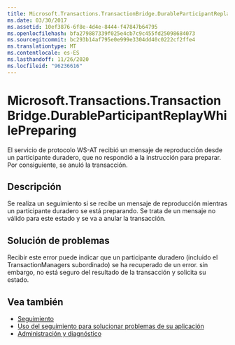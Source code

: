 ```yaml
---
title: Microsoft.Transactions.TransactionBridge.DurableParticipantReplayWhilePreparing
ms.date: 03/30/2017
ms.assetid: 10ef3876-6f8e-4d4e-8444-f47847b64795
ms.openlocfilehash: bfa279887339f025e4cb7c9c455fd25098684073
ms.sourcegitcommit: bc293b14af795e0e999e3304dd40c0222cf2ffe4
ms.translationtype: MT
ms.contentlocale: es-ES
ms.lasthandoff: 11/26/2020
ms.locfileid: "96236616"
---
```

# <a name="microsofttransactionstransactionbridgedurableparticipantreplaywhilepreparing"></a>Microsoft.Transactions.TransactionBridge.DurableParticipantReplayWhilePreparing

El servicio de protocolo WS-AT recibió un mensaje de reproducción desde un participante duradero, que no respondió a la instrucción para preparar. Por consiguiente, se anuló la transacción.  
  
## <a name="description"></a>Descripción  

 Se realiza un seguimiento si se recibe un mensaje de reproducción mientras un participante duradero se está preparando. Se trata de un mensaje no válido para este estado y se va a anular la transacción.  
  
## <a name="troubleshooting"></a>Solución de problemas

Recibir este error puede indicar que un participante duradero (incluido el TransactionManagers subordinado) se ha recuperado de un error. sin embargo, no está seguro del resultado de la transacción y solicita su estado.  
  
## <a name="see-also"></a>Vea también

- [Seguimiento](index.md)
- [Uso del seguimiento para solucionar problemas de su aplicación](using-tracing-to-troubleshoot-your-application.md)
- [Administración y diagnóstico](../index.md)
